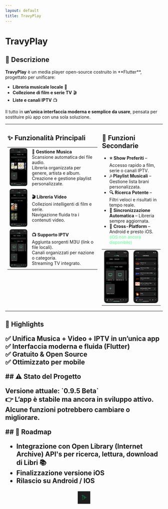 ```yaml
---
layout: default
title: TravyPlay
---
```


# TravyPlay

<div class="section-center">

<h2><strong>📖 Descrizione</h2></strong>

<p><strong>TravyPlay</strong> è un media player open-source costruito in **Flutter**, progettato per unificare:</p>  

<ul>
<li><strong>Libreria musicale locale</strong> 🎵</li>
<li><strong>Collezione di film e serie TV</strong> 🎬</li>
<li><strong>Liste e canali IPTV</strong> 📺</li>
</ul>

<p>Il tutto in <strong>un’unica interfaccia moderna e semplice da usare</strong>, pensata per sostituire più app con una sola soluzione.</p>

</div>

<table>
  <tr>
    <td style="width:60%; vertical-align:top;">
      <h2>✨ Funzionalità Principali</h2>
      <table>
        <tr>
          <td><img src="screenshots/Screenshot_TravyPlay2.png" width="120"/></td>
          <td>
            <strong>🎵 Gestione Musica</strong><br>
            Scansione automatica dei file audio.<br>
            Libreria organizzata per genere, artista e album.<br>
            Creazione e gestione playlist personalizzate.
          </td>
        </tr>
        <tr>
          <td><img src="screenshots/Screenshot_TravyPlay3.png" width="120"/></td>
          <td>
            <strong>🎬 Libreria Video</strong><br>
            Collezioni intelligenti di film e serie.<br>
            Navigazione fluida tra i contenuti video.
          </td>
        </tr>
        <tr>
          <td><img src="screenshots/Screenshot_TravyPlay4.png" width="120"/></td>
          <td>
            <strong>📺 Supporto IPTV</strong><br>
            Aggiunta sorgenti M3U (link o file locali).<br>
            Canali organizzati per nazione o categoria.<br>
            Streaming TV integrato.
          </td>
        </tr>
      </table>
    </td>
    <td style="width:40%; vertical-align:top;">
      <h2>🚀 Funzioni Secondarie</h2>
      <ul>
        <li><strong>⭐ Show Preferiti</strong> – Accesso rapido a film, serie o canali IPTV.</li>
        <li><strong>🎶 Playlist Musicali</strong> – Gestione lista brani personalizzata.</li>
        <li><strong>🔍 Ricerca Potente</strong> – Filtri veloci e risultati in tempo reale.</li>
        <li><strong>🔄 Sincronizzazione Automatica</strong> – Libreria sempre aggiornata.</li>
        <li><strong>📱 Cross-Platform</strong> – Android e presto iOS. <span style="font-size:0.95em; color:#56ff8a;">(iOS non ancora disponibile)</span></li>
      </ul>
      <div style="margin-top:10px;">
        <table>
          <tr>
            <td><img src="screenshots/Screenshot_TravyPlay4.png" width="200"/></td>
            <td><img src="screenshots/Screenshot_TravyPlay9.png" width="200"/></td>
          </tr>
        </table>
      </div>
    </td>
  </tr>
</table>

<div class="functions-center">

<h2>🌟 Highlights</p>
  <p>✅ Unifica Musica + Video + IPTV in un’unica app<br>
✅ Interfaccia moderna e fluida (Flutter)<br>
✅ Gratuito & Open Source<br>
✅ Ottimizzato per mobile</p>

<p>## ⚠️ Stato del Progetto</p>
<p><strong>Versione attuale:</strong> `0.9.5 Beta`<br>
👉 L’app è stabile ma ancora in sviluppo attivo. Alcune funzioni potrebbero cambiare o migliorare.</p>

<p>## 📅 Roadmap</p>
<ul class="roadmap">
<li>Integrazione con <strong>Open Library (Internet Archive) API's</strong> per ricerca, lettura, download di Libri 📚</li>
<li>Finalizzazione <strong>versione iOS</strong></li>
<li>Rilascio su <strong>Android / IOS</strong></li>
</ul>

</div>

<p align="center" style="font-size:14px; color:#56ff8a;">
  <img src="icon_travyplay.png" alt="TravyPlay Logo Footer" width="40"/>  
</p>
